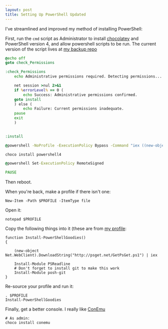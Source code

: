 ```yaml
---
layout: post
title: Setting Up PowerShell Updated
---
```


I've streamlined and improved my method of installing PowerShell:

First, run the `cmd` script as Administrator to install [chocolatey](https://chocolatey.org/)
and PowerShell version 4, and allow powershell scripts to be run.
The current version of the script lives at 
[my backup repo](https://github.com/bbkane/backup/blob/master/windows/install_choco.cmd)

```cmd
@echo off
goto check_Permissions

:check_Permissions
    echo Administrative permissions required. Detecting permissions...

    net session >nul 2>&1
    if %errorLevel% == 0 (
        echo Success: Administrative permissions confirmed.
	goto install
    ) else (
        echo Failure: Current permissions inadequate.
	pause
	exit
    )

    
:install

@powershell -NoProfile -ExecutionPolicy Bypass -Command "iex ((new-object net.webclient).DownloadString('https://chocolatey.org/install.ps1'))" && SET PATH=%PATH%;%ALLUSERSPROFILE%\chocolatey\bin

choco install powershell4

@powershell Set-ExecutionPolicy RemoteSigned

PAUSE
```

Then reboot.

When you're back, make a profile if there isn't one:

```posh
New-Item -Path $PROFILE -ItemType file
```

Open it:

```posh
notepad $PROFILE
```


Copy the following things into it (these are from [my profile](https://github.com/bbkane/backup/blob/master/windows/Microsoft.PowerShell_profile.ps1):

```posh
function Install-PowerShellGoodies()
{

    (new-object Net.WebClient).DownloadString("http://psget.net/GetPsGet.ps1") | iex

    Install-Module PSReadline
    # Don't forget to install git to make this work
    Install-Module posh-git
}
```

Re-source your profile and run it:

```posh
. $PROFILE
Install-PowerShellGoodies
```

Finally, get a better console. I really like [ConEmu](https://conemu.github.io/)

```posh
# As admin:
choco install conemu
```

